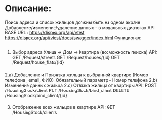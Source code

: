 # Описание:

Поиск адреса и список жильцов должны быть на одном экране
Добавление/изменение/удаление данных - в модальных диалогах
API BASE URL : https://dispex.org/api/vtest
https://dispex.org/api/vtest/docs/swagger/index.html
Функционал:

##

1. Выбор адреса
   Улица -> Дом -> Квартира
   (возможность поиска)
   API:
   GET /Request/streets
   GET /Request/houses/{id}
   GET /Request/house_flats/{id}

###

2.a) Добавление и Привязка жильца к выбранной квартире
(Номер телефона , email, ФИО),
Обязательный параметр - Номер телефона
2.b) Изменение данных жильца
2.c) Отвязка жильца от квартиры
API:
POST /HousingStock/client
PUT /HousingStock/bind_client
DELETE /HousingStock/bind_client/{id}

####

3. Отображение всех жильцов в квартире
   API:
   GET /HousingStock/clients
